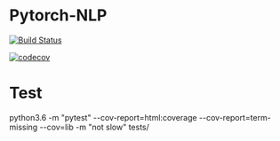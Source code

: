 # Pytorch-NLP

[![Build Status](https://travis-ci.org/Deepblue129/PytorchNLP.svg?branch=master)](https://travis-ci.org/Deepblue129/PytorchNLP)

[![codecov](https://codecov.io/gh/Deepblue129/PytorchNLP/branch/master/graph/badge.svg)](https://codecov.io/gh/Deepblue129/PytorchNLP)

# Test
python3.6 -m "pytest" --cov-report=html:coverage --cov-report=term-missing --cov=lib -m "not slow" tests/